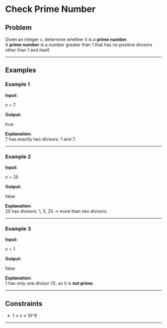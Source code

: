 # Check Prime Number

## Problem
Given an integer `n`, determine whether it is a **prime number**.  
A **prime number** is a number greater than 1 that has no positive divisors other than 1 and itself.

---

## Examples

### Example 1
**Input:**

n = 7

**Output:**

true

**Explanation:**  
7 has exactly two divisors: 1 and 7.

---

### Example 2
**Input:**

n = 25

**Output:**

false

**Explanation:**  
25 has divisors: 1, 5, 25 → more than two divisors.

---

### Example 3
**Input:**

n = 1

**Output:**

false

**Explanation:**  
1 has only one divisor (1), so it is **not prime**.

---

## Constraints
- 1 ≤ n ≤ 10^9  

---
